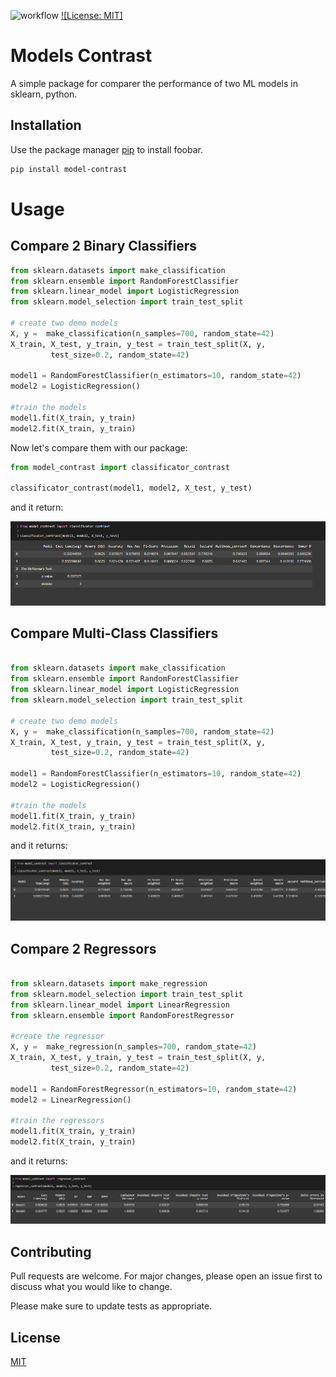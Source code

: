 ![workflow](https://github.com/ArmandDS/model_contrast/actions/test_and_upload_to_TestPyPI.yml)
[![License: MIT]](https://img.shields.io/github/license/armandds/model_contrast)



# Models Contrast

A simple package for comparer the performance of two ML models in sklearn, python.

## Installation

Use the package manager [pip](https://pip.pypa.io/en/stable/) to install foobar.

```bash
pip install model-contrast
```

# Usage

## Compare 2 Binary Classifiers

```python
from sklearn.datasets import make_classification
from sklearn.ensemble import RandomForestClassifier
from sklearn.linear_model import LogisticRegression
from sklearn.model_selection import train_test_split

# create two demo models
X, y =  make_classification(n_samples=700, random_state=42)
X_train, X_test, y_train, y_test = train_test_split(X, y,
         test_size=0.2, random_state=42)

model1 = RandomForestClassifier(n_estimators=10, random_state=42)
model2 = LogisticRegression()

#train the models
model1.fit(X_train, y_train)
model2.fit(X_train, y_train)

```

Now let's compare them with our package:

```python
from model_contrast import classificator_contrast

classificator_contrast(model1, model2, X_test, y_test)

```
and it return: 

![image](https://github.com/ArmandDS/model_contrast/blob/main/img/binary.PNG)


## Compare Multi-Class Classifiers

```python

from sklearn.datasets import make_classification
from sklearn.ensemble import RandomForestClassifier
from sklearn.linear_model import LogisticRegression
from sklearn.model_selection import train_test_split

# create two demo models
X, y =  make_classification(n_samples=700, random_state=42)
X_train, X_test, y_train, y_test = train_test_split(X, y,
         test_size=0.2, random_state=42)

model1 = RandomForestClassifier(n_estimators=10, random_state=42)
model2 = LogisticRegression()

#train the models
model1.fit(X_train, y_train)
model2.fit(X_train, y_train)


```
and it returns:

![image](https://github.com/ArmandDS/model_contrast/blob/main/img/multiclass.png)


## Compare 2 Regressors

```python

from sklearn.datasets import make_regression
from sklearn.model_selection import train_test_split
from sklearn.linear_model import LinearRegression
from sklearn.ensemble import RandomForestRegressor

#create the regressor
X, y =  make_regression(n_samples=700, random_state=42)
X_train, X_test, y_train, y_test = train_test_split(X, y,
         test_size=0.2, random_state=42)

model1 = RandomForestRegressor(n_estimators=10, random_state=42)
model2 = LinearRegression()

#train the regressors
model1.fit(X_train, y_train)
model2.fit(X_train, y_train)


```
and it returns:

![image](https://github.com/ArmandDS/model_contrast/blob/main/img/regressors.png)


## Contributing
Pull requests are welcome. For major changes, please open an issue first to discuss what you would like to change.

Please make sure to update tests as appropriate.

## License
[MIT](https://choosealicense.com/licenses/mit/)